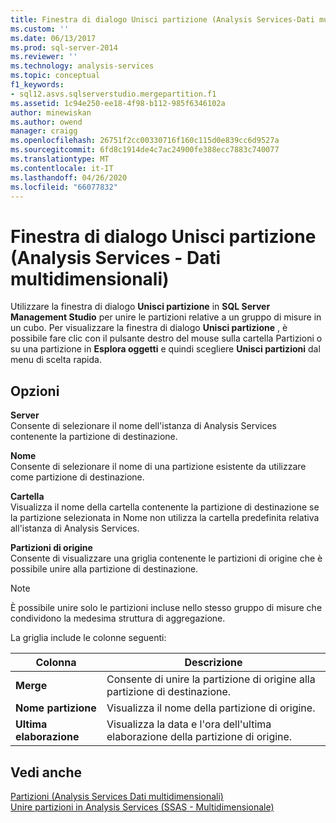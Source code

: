 ```yaml
---
title: Finestra di dialogo Unisci partizione (Analysis Services-Dati multidimensionali) | Microsoft Docs
ms.custom: ''
ms.date: 06/13/2017
ms.prod: sql-server-2014
ms.reviewer: ''
ms.technology: analysis-services
ms.topic: conceptual
f1_keywords:
- sql12.asvs.sqlserverstudio.mergepartition.f1
ms.assetid: 1c94e250-ee18-4f98-b112-985f6346102a
author: minewiskan
ms.author: owend
manager: craigg
ms.openlocfilehash: 26751f2cc00330716f160c115d0e839cc6d9527a
ms.sourcegitcommit: 6fd8c1914de4c7ac24900fe388ecc7883c740077
ms.translationtype: MT
ms.contentlocale: it-IT
ms.lasthandoff: 04/26/2020
ms.locfileid: "66077832"
---
```

# <a name="merge-partition-dialog-box-analysis-services---multidimensional-data"></a>Finestra di dialogo Unisci partizione (Analysis Services - Dati multidimensionali)
  Utilizzare la finestra di dialogo **Unisci partizione** in **SQL Server Management Studio** per unire le partizioni relative a un gruppo di misure in un cubo. Per visualizzare la finestra di dialogo **Unisci partizione** , è possibile fare clic con il pulsante destro del mouse sulla cartella Partizioni o su una partizione in **Esplora oggetti** e quindi scegliere **Unisci partizioni** dal menu di scelta rapida.  
  
## <a name="options"></a>Opzioni  
 **Server**  
 Consente di selezionare il nome dell'istanza di Analysis Services contenente la partizione di destinazione.  
  
 **Nome**  
 Consente di selezionare il nome di una partizione esistente da utilizzare come partizione di destinazione.  
  
 **Cartella**  
 Visualizza il nome della cartella contenente la partizione di destinazione se la partizione selezionata in Nome non utilizza la cartella predefinita relativa all'istanza di Analysis Services.  
  
 **Partizioni di origine**  
 Consente di visualizzare una griglia contenente le partizioni di origine che è possibile unire alla partizione di destinazione.  
  
> [!NOTE]  
>  È possibile unire solo le partizioni incluse nello stesso gruppo di misure che condividono la medesima struttura di aggregazione.  
  
 La griglia include le colonne seguenti:  
  
|Colonna|Descrizione|  
|------------|-----------------|  
|**Merge**|Consente di unire la partizione di origine alla partizione di destinazione.|  
|**Nome partizione**|Visualizza il nome della partizione di origine.|  
|**Ultima elaborazione**|Visualizza la data e l'ora dell'ultima elaborazione della partizione di origine.|  
  
## <a name="see-also"></a>Vedi anche  
 [Partizioni &#40;Analysis Services Dati multidimensionali&#41;](multidimensional-models-olap-logical-cube-objects/partitions-analysis-services-multidimensional-data.md)   
 [Unire partizioni in Analysis Services &#40;SSAS - Multidimensionale&#41;](multidimensional-models/merge-partitions-in-analysis-services-ssas-multidimensional.md)  
  
  
